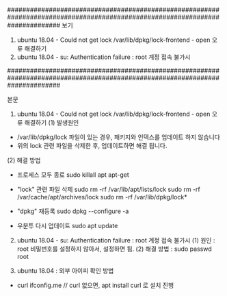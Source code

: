 ##############################################################################################################################
보기
1. ubuntu 18.04 - Could not get lock /var/lib/dpkg/lock-frontend - open 오류 해결하기
2. ubuntu 18.04 - su: Authentication failure : root 계정 접속 불가시

##############################################################################################################################


본문
1. ubuntu 18.04 - Could not get lock /var/lib/dpkg/lock-frontend - open 오류 해결하기
(1) 발생원인
- /var/lib/dpkg/lock 파일이 있는 경우, 패키지와 인덱스를 업데이트 하지 않습니다
- 위의 lock 관련 파일을 삭제한 후, 업데이트하면 해결 됩니다.

(2) 해결 방법
- 프로세스 모두 종료
sudo killall apt apt-get

- "lock" 관련 파일 삭제
sudo rm -rf /var/lib/apt/lists/lock
sudo rm -rf /var/cache/apt/archives/lock
sudo rm -rf /var/lib/dpkg/lock*

- "dpkg" 재등록
sudo dpkg --configure -a

- 우분투 다시 업데이트
sudo apt update
 
 
2. ubuntu 18.04 - su: Authentication failure : root 계정 접속 불가시
(1) 원인 : root 비밀번호를 설정하지 않아서, 설정하면 됨.
(2) 해결 방법 : sudo passwd root


3. ubuntu 18.04 : 외부 아이피 확인 방법
- curl ifconfig.me
// curl 없으면, apt install curl 로 설치 진행

